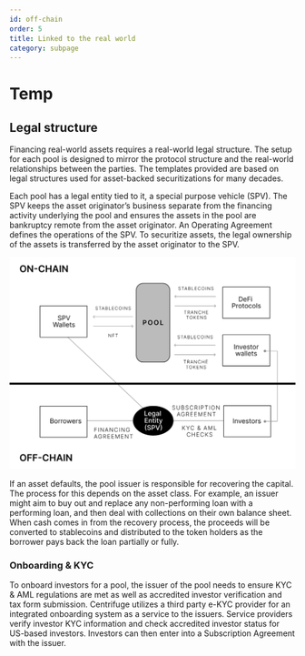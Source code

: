 ```yaml
---
id: off-chain
order: 5
title: Linked to the real world
category: subpage
---
```


# Temp

## Legal structure
Financing real-world assets requires a real-world legal structure. The setup for each pool is designed to mirror the protocol structure and the real-world relationships between the parties. The templates provided are based on legal structures used for asset-backed securitizations for many decades.

Each pool has a legal entity tied to it, a special purpose vehicle (SPV). The SPV keeps the asset originator’s business separate from the financing activity underlying the pool and ensures the assets in the pool are bankruptcy remote from the asset originator. An Operating Agreement defines the operations of the SPV. To securitize assets, the legal ownership of the assets is transferred by the asset originator to the SPV. 

![](./images/legal-structure.png#width=70%;)

If an asset defaults, the pool issuer is responsible for recovering the capital. The process for this depends on the asset class. For example, an issuer might aim to buy out and replace any non-performing loan with a performing loan, and then deal with collections on their own balance sheet. When cash comes in from the recovery process, the proceeds will be converted to stablecoins and distributed to the token holders as the borrower pays back the loan partially or fully.

### Onboarding & KYC
To onboard investors for a pool, the issuer of the pool needs to ensure KYC & AML regulations are met as well as accredited investor verification and tax form submission. Centrifuge utilizes a third party e-KYC provider for an integrated onboarding system as a service to the issuers. Service providers verify investor KYC information and check accredited investor status for US-based investors. Investors can then enter into a Subscription Agreement with the issuer.
